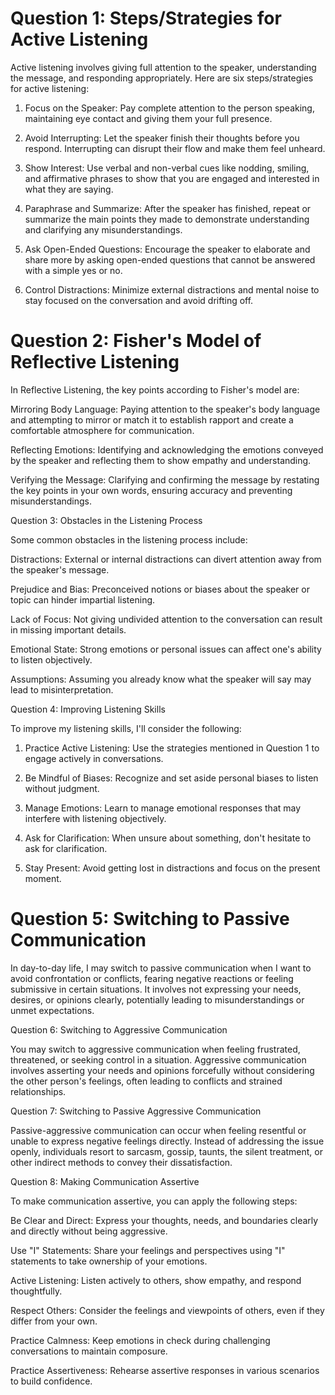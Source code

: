 # Question 1: Steps/Strategies for Active Listening

Active listening involves giving full attention to the speaker, understanding the message, and responding appropriately. 
Here are six steps/strategies for active listening:

1. Focus on the Speaker: Pay complete attention to the person speaking, maintaining eye contact and giving them your full
   presence.

2. Avoid Interrupting: Let the speaker finish their thoughts before you respond. Interrupting can disrupt their flow and
   make them feel unheard.

3. Show Interest: Use verbal and non-verbal cues like nodding, smiling, and affirmative phrases to show that you are engaged
   and interested in what they are saying.

4. Paraphrase and Summarize: After the speaker has finished, repeat or summarize the main points they made to demonstrate
   understanding and clarifying any misunderstandings.

5. Ask Open-Ended Questions: Encourage the speaker to elaborate and share more by asking open-ended questions that cannot be
   answered with a simple yes or no.

6. Control Distractions: Minimize external distractions and mental noise to stay focused on the conversation and avoid
   drifting off.

# Question 2: Fisher's Model of Reflective Listening

In Reflective Listening, the key points according to Fisher's model are:

Mirroring Body Language: Paying attention to the speaker's body language and attempting to mirror or match it to establish
rapport and create a comfortable atmosphere for communication.

Reflecting Emotions: Identifying and acknowledging the emotions conveyed by the speaker and reflecting them to show empathy 
and understanding.

Verifying the Message: Clarifying and confirming the message by restating the key points in your own words, ensuring accuracy 
and preventing misunderstandings.

Question 3: Obstacles in the Listening Process

Some common obstacles in the listening process include:

Distractions: External or internal distractions can divert attention away from the speaker's message.

Prejudice and Bias: Preconceived notions or biases about the speaker or topic can hinder impartial listening.

Lack of Focus: Not giving undivided attention to the conversation can result in missing important details.

Emotional State: Strong emotions or personal issues can affect one's ability to listen objectively.

Assumptions: Assuming you already know what the speaker will say may lead to misinterpretation.

Question 4: Improving Listening Skills

To improve my listening skills, I'll consider the following:

1. Practice Active Listening: Use the strategies mentioned in Question 1 to engage actively in conversations.

2. Be Mindful of Biases: Recognize and set aside personal biases to listen without judgment.

3. Manage Emotions: Learn to manage emotional responses that may interfere with listening objectively.

4. Ask for Clarification: When unsure about something, don't hesitate to ask for clarification.

5. Stay Present: Avoid getting lost in distractions and focus on the present moment.

# Question 5: Switching to Passive Communication

In day-to-day life, I may switch to passive communication when I want to avoid confrontation or conflicts, fearing negative 
reactions or feeling submissive in certain situations. It involves not expressing your needs, desires, or opinions clearly, 
potentially leading to misunderstandings or unmet expectations.

Question 6: Switching to Aggressive Communication

You may switch to aggressive communication when feeling frustrated, threatened, or seeking control in a situation. Aggressive communication involves asserting your needs and opinions forcefully without considering the other person's feelings, often leading to conflicts and strained relationships.

Question 7: Switching to Passive Aggressive Communication

Passive-aggressive communication can occur when feeling resentful or unable to express negative feelings directly. Instead of addressing the issue openly, individuals resort to sarcasm, gossip, taunts, the silent treatment, or other indirect methods to convey their dissatisfaction.

Question 8: Making Communication Assertive

To make communication assertive, you can apply the following steps:

Be Clear and Direct: Express your thoughts, needs, and boundaries clearly and directly without being aggressive.

Use "I" Statements: Share your feelings and perspectives using "I" statements to take ownership of your emotions.

Active Listening: Listen actively to others, show empathy, and respond thoughtfully.

Respect Others: Consider the feelings and viewpoints of others, even if they differ from your own.

Practice Calmness: Keep emotions in check during challenging conversations to maintain composure.

Practice Assertiveness: Rehearse assertive responses in various scenarios to build confidence.
